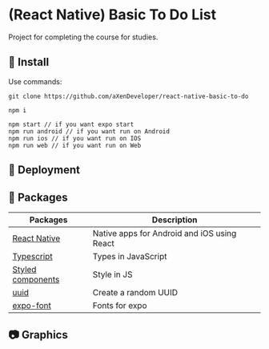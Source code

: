 # (React Native) Basic To Do List

Project for completing the course for studies.

## 🧰 Install

Use commands:

```
git clone https://github.com/aXenDeveloper/react-native-basic-to-do

npm i

npm start // if you want expo start
npm run android // if you want run on Android
npm run ios // if you want run on IOS
npm run web // if you want run on Web
```

## 🔨 Deployment

## 📂 Packages

| Packages                                                     | Description                                 |
| ------------------------------------------------------------ | ------------------------------------------- |
| [React Native](https://reactnative.dev/)                     | Native apps for Android and iOS using React |
| [Typescript](https://www.typescriptlang.org/)                | Types in JavaScript                         |
| [Styled components](https://styled-components.com/)          | Style in JS                                 |
| [uuid](https://www.npmjs.com/package/uuid)                   | Create a random UUID                        |
| [expo-font](https://docs.expo.io/guides/using-custom-fonts/) | Fonts for expo                              |

## 📷 Graphics

